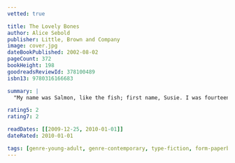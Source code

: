 ```yaml
---
vetted: true

title: The Lovely Bones
author: Alice Sebold
publisher: Little, Brown and Company
image: cover.jpg
dateBookPublished: 2002-08-02
pageCount: 372
bookHeight: 198
goodreadsReviewId: 378100489
isbn13: 9780316166683

summary: |
  "My name was Salmon, like the fish; first name, Susie. I was fourteen when I was murdered on December 6, 1973." So begins the story of Susie Salmon, who is adjusting to her new home in heaven, a place that is not at all what she expected, even as she is watching life on earth continue without her - her friends trading rumours about her disappearance, her killer trying to cover his tracks, her grief-stricken family unravelling. Out of unspeakable tragedy and loss, The Lovely Bones succeeds, miraculously, in building a tale filled with hope, humour, suspense, even joy.

rating5: 2
rating7: 2

readDates: [[2009-12-25, 2010-01-01]]
dateRated: 2010-01-01

tags: [genre-young-adult, genre-contemporary, type-fiction, form-paperback]
---
```

